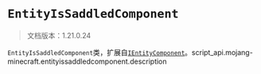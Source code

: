 # `EntityIsSaddledComponent`

> 文档版本：1.21.0.24

`EntityIsSaddledComponent`类，扩展自[`IEntityComponent`](./ientitycomponent.md)。script_api.mojang-minecraft.entityissaddledcomponent.description
